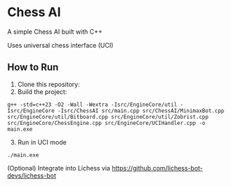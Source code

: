 # Chess AI

A simple Chess AI built with C++

Uses universal chess interface (UCI)


## How to Run
1. Clone this repository:
2. Build the project:
```
g++ -std=c++23 -O2 -Wall -Wextra -Isrc/EngineCore/util -Isrc/EngineCore -Isrc/ChessAI src/main.cpp src/ChessAI/MinimaxBot.cpp src/EngineCore/util/Bitboard.cpp src/EngineCore/util/Zobrist.cpp src/EngineCore/ChessEngine.cpp src/EngineCore/UCIHandler.cpp -o main.exe
```
3. Run in UCI mode
```
./main.exe
```

(Optional) Integrate into Lichess via https://github.com/lichess-bot-devs/lichess-bot